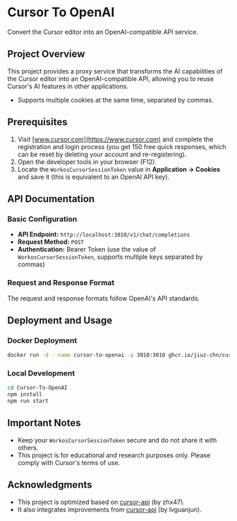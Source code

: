 # Cursor To OpenAI

Convert the Cursor editor into an OpenAI-compatible API service.

## Project Overview

This project provides a proxy service that transforms the AI capabilities of the Cursor editor into an OpenAI-compatible API, allowing you to reuse Cursor's AI features in other applications.
- Supports multiple cookies at the same time, separated by commas.

## Prerequisites

1. Visit [www.cursor.com](https://www.cursor.com) and complete the registration and login process (you get 150 free quick responses, which can be reset by deleting your account and re-registering).
2. Open the developer tools in your browser (F12).
3. Locate the `WorkosCursorSessionToken` value in **Application → Cookies** and save it (this is equivalent to an OpenAI API key).

## API Documentation

### Basic Configuration

- **API Endpoint:** `http://localhost:3010/v1/chat/completions`
- **Request Method:** `POST`
- **Authentication:** Bearer Token (use the value of `WorkosCursorSessionToken`, supports multiple keys separated by commas)

### Request and Response Format

The request and response formats follow OpenAI's API standards.

## Deployment and Usage

### Docker Deployment

```sh
docker run -d --name cursor-to-openai -p 3010:3010 ghcr.io/jiuz-chn/cursor-to-openai:latest
```

### Local Development

```sh
cd Cursor-To-OpenAI
npm install
npm run start
```

## Important Notes

- Keep your `WorkosCursorSessionToken` secure and do not share it with others.
- This project is for educational and research purposes only. Please comply with Cursor's terms of use.

## Acknowledgments

- This project is optimized based on [cursor-api](https://github.com/zhx47/cursor-api) (by zhx47).
- It also integrates improvements from [cursor-api](https://github.com/lvguanjun/cursor-api) (by lvguanjun).
